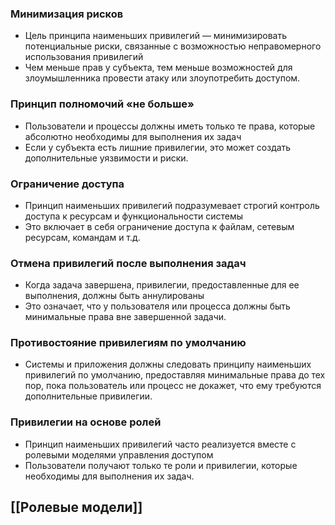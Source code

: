 ### Минимизация рисков

- Цель принципа наименьших привилегий — минимизировать потенциальные риски, связанные с возможностью неправомерного использования привилегий
- Чем меньше прав у субъекта, тем меньше возможностей для злоумышленника провести атаку или злоупотребить доступом.

### Принцип полномочий «не больше»

- Пользователи и процессы должны иметь только те права, которые абсолютно необходимы для выполнения их задач
- Если у субъекта есть лишние привилегии, это может создать дополнительные уязвимости и риски.

### Ограничение доступа

- Принцип наименьших привилегий подразумевает строгий контроль доступа к ресурсам и функциональности системы
- Это включает в себя ограничение доступа к файлам, сетевым ресурсам, командам и т.д.

### Отмена привилегий после выполнения задач

- Когда задача завершена, привилегии, предоставленные для ее выполнения, должны быть аннулированы
- Это означает, что у пользователя или процесса должны быть минимальные права вне завершенной задачи.

### Противостояние привилегиям по умолчанию

- Системы и приложения должны следовать принципу наименьших привилегий по умолчанию, предоставляя минимальные права до тех пор, пока пользователь или процесс не докажет, что ему требуются дополнительные привилегии.

### Привилегии на основе ролей

- Принцип наименьших привилегий часто реализуется вместе с ролевыми моделями управления доступом
- Пользователи получают только те роли и привилегии, которые необходимы для выполнения их задач.

## [[Ролевые модели]]

